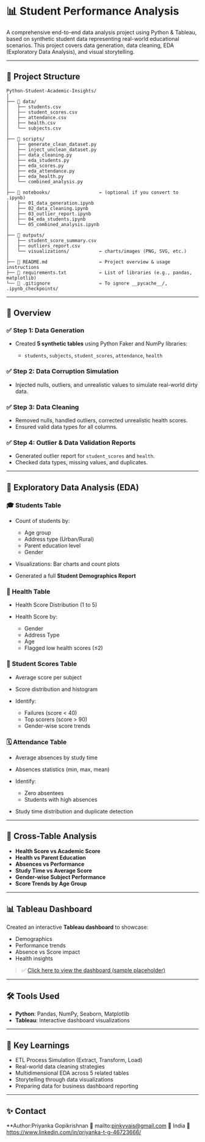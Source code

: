 # 📊 Student Performance Analysis

A comprehensive end-to-end data analysis project using Python & Tableau, based on synthetic student data representing real-world educational scenarios. This project covers data generation, data cleaning, EDA (Exploratory Data Analysis), and visual storytelling.

---

## 📁 Project Structure

```
Python-Student-Academic-Insights/
│
├── 📁 data/
│   ├── students.csv
│   ├── student_scores.csv
│   ├── attendance.csv
│   ├── health.csv
│   └── subjects.csv
│
├── 📁 scripts/
│   ├── generate_clean_dataset.py
│   ├── inject_unclean_dataset.py
│   ├── data_cleaning.py
│   ├── eda_students.py
│   ├── eda_scores.py
│   ├── eda_attendance.py
│   ├── eda_health.py
│   └── combined_analysis.py
│
├── 📁 notebooks/                  ← (optional if you convert to .ipynb)
│   ├── 01_data_generation.ipynb
│   ├── 02_data_cleaning.ipynb
│   ├── 03_outlier_report.ipynb
│   ├── 04_eda_students.ipynb
│   └── 05_combined_analysis.ipynb
│
├── 📁 outputs/
│   ├── student_score_summary.csv
│   ├── outliers_report.csv
│   └── visualizations/           ← charts/images (PNG, SVG, etc.)
│
├── 📄 README.md                   ← Project overview & usage instructions
├── 📄 requirements.txt            ← List of libraries (e.g., pandas, matplotlib)
└── 📄 .gitignore                  ← To ignore __pycache__/, .ipynb_checkpoints/
```

---

## 🚀 Overview

### ✅ Step 1: Data Generation

* Created **5 synthetic tables** using Python Faker and NumPy libraries:

  * `students`, `subjects`, `student_scores`, `attendance`, `health`

### ✅ Step 2: Data Corruption Simulation

* Injected nulls, outliers, and unrealistic values to simulate real-world dirty data.

### ✅ Step 3: Data Cleaning

* Removed nulls, handled outliers, corrected unrealistic health scores.
* Ensured valid data types for all columns.

### ✅ Step 4: Outlier & Data Validation Reports

* Generated outlier report for `student_scores` and `health`.
* Checked data types, missing values, and duplicates.

---

## 🔎 Exploratory Data Analysis (EDA)

### 🎓 Students Table

* Count of students by:

  * Age group
  * Address type (Urban/Rural)
  * Parent education level
  * Gender
* Visualizations: Bar charts and count plots
* Generated a full **Student Demographics Report**

### 🧠 Health Table

* Health Score Distribution (1 to 5)
* Health Score by:

  * Gender
  * Address Type
  * Age
  * Flagged low health scores (≤2)

### 📘 Student Scores Table

* Average score per subject
* Score distribution and histogram
* Identify:

  * Failures (score < 40)
  * Top scorers (score > 90)
  * Gender-wise score trends

### 🗓 Attendance Table

* Average absences by study time
* Absences statistics (min, max, mean)
* Identify:

  * Zero absentees
  * Students with high absences
* Study time distribution and duplicate detection

---

## 🔗 Cross-Table Analysis

* **Health Score vs Academic Score**
* **Health vs Parent Education**
* **Absences vs Performance**
* **Study Time vs Average Score**
* **Gender-wise Subject Performance**
* **Score Trends by Age Group**

---

## 📊 Tableau Dashboard

Created an interactive **Tableau dashboard** to showcase:

* Demographics
* Performance trends
* Absence vs Score impact
* Health insights

> ✅ [Click here to view the dashboard (sample placeholder)](https://public.tableau.com/)

---

## 🛠️ Tools Used

* **Python**: Pandas, NumPy, Seaborn, Matplotlib
* **Tableau**: Interactive dashboard visualizations


---

## 📌 Key Learnings

* ETL Process Simulation (Extract, Transform, Load)
* Real-world data cleaning strategies
* Multidimensional EDA across 5 related tables
* Storytelling through data visualizations
* Preparing data for business dashboard reporting


---


## ✨ Contact

**Author:Priyanka Gopikrishnan
📧 mailto:pinkyvais@gmail.com
📍 India
🔗 https://www.linkedin.com/in/priyanka-t-g-46723666/

